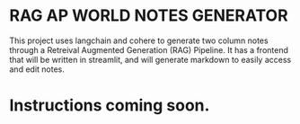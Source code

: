 # RAG AP WORLD NOTES GENERATOR 
This project uses langchain and cohere to generate two column notes through a Retreival Augmented Generation (RAG) Pipeline. It has a frontend that will be written in streamlit, and will generate markdown to easily access and edit notes. 

# Instructions coming soon.
